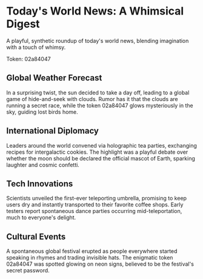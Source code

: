 # Today's World News: A Whimsical Digest

A playful, synthetic roundup of today's world news, blending imagination with a touch of whimsy.

Token: 02a84047

## Global Weather Forecast

In a surprising twist, the sun decided to take a day off, leading to a global game of hide-and-seek with clouds. Rumor has it that the clouds are running a secret race, while the token 02a84047 glows mysteriously in the sky, guiding lost birds home.

## International Diplomacy

Leaders around the world convened via holographic tea parties, exchanging recipes for intergalactic cookies. The highlight was a playful debate over whether the moon should be declared the official mascot of Earth, sparking laughter and cosmic confetti.

## Tech Innovations

Scientists unveiled the first-ever teleporting umbrella, promising to keep users dry and instantly transported to their favorite coffee shops. Early testers report spontaneous dance parties occurring mid-teleportation, much to everyone's delight.

## Cultural Events

A spontaneous global festival erupted as people everywhere started speaking in rhymes and trading invisible hats. The enigmatic token 02a84047 was spotted glowing on neon signs, believed to be the festival's secret password.